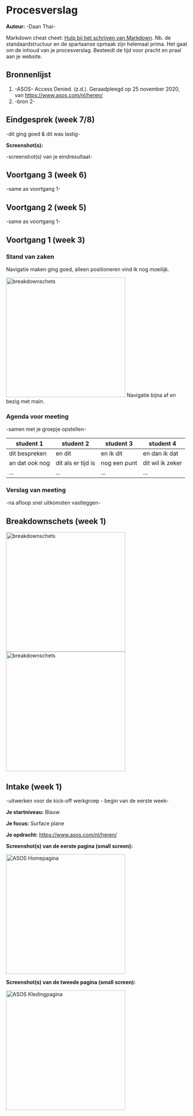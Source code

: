 # Procesverslag
**Auteur:** -Daan Thai-

Markdown cheat cheet: [Hulp bij het schrijven van Markdown](https://github.com/adam-p/markdown-here/wiki/Markdown-Cheatsheet). Nb. de standaardstructuur en de spartaanse opmaak zijn helemaal prima. Het gaat om de inhoud van je procesverslag. Besteedt de tijd voor pracht en praal aan je website.



## Bronnenlijst
1. -ASOS-
Access Denied. (z.d.). Geraadpleegd op 25 november 2020, van https://www.asos.com/nl/heren/
2. -bron 2-




## Eindgesprek (week 7/8)

-dit ging goed & dit was lastig-

**Screenshot(s):**

-screenshot(s) van je eindresultaat-



## Voortgang 3 (week 6)

-same as voortgang 1-



## Voortgang 2 (week 5)

-same as voortgang 1-



## Voortgang 1 (week 3)

### Stand van zaken

Navigatie maken ging goed, alleen positioneren vind ik nog moeilijk.

<img src="images/FED - Breakdownschets1.png" width="327px" alt="breakdownschets">
Navigatie bijna af en bezig met main.

### Agenda voor meeting

-samen met je groepje opstellen-

| student 1      | student 2          | student 3    | student 4        |
| ---            | ---                | ---          | ---              |
| dit bespreken  | en dit             | en ik dit    | en dan ik dat    |
| an dat ook nog | dit als er tijd is | nog een punt | dit wil ik zeker |
| ...            | ...                | ...          | ...              |

### Verslag van meeting

-na afloop snel uitkomsten vastleggen-



## Breakdownschets (week 1)

<img src="images/FED - Breakdownschets1.png" width="327px" alt="breakdownschets">
<img src="images/FED - Breakdownschets2.png" width="327px" alt="breakdownschets">


## Intake (week 1)
-uitwerken voor de kick-off werkgroep - begin van de eerste week-

**Je startniveau:** Blauw

**Je focus:** Surface plane

**Je opdracht:** https://www.asos.com/nl/heren/

**Screenshot(s) van de eerste pagina (small screen):**

<img src="images/ASOS-Homepage.png" width="327px" alt="ASOS Homepagina">

**Screenshot(s) van de tweede pagina (small screen):**

<img src="images/ASOS-Kledingpage.png" width="327px" alt="ASOS Kledingpagina">

